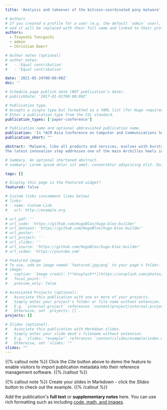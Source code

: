 ```yaml
---
title: 'Analysis and takeover of the bitcoin-coordinated pony malware'

# Authors
# If you created a profile for a user (e.g. the default `admin` user), write the username (folder name) here
# and it will be replaced with their full name and linked to their profile.
authors:
  - Tsuyoshi Taniguchi
  - admin
  - Christian Doerr

# Author notes (optional)
# author_notes:
#   - 'Equal contribution'
#   - 'Equal contribution'

date: '2021-05-24T00:00:00Z'
doi: ''

# Schedule page publish date (NOT publication's date).
# publishDate: '2017-01-01T00:00:00Z'

# Publication type.
# Accepts a single type but formatted as a YAML list (for Hugo requirements).
# Enter a publication type from the CSL standard.
publication_types: ['paper-conference']

# Publication name and optional abbreviated publication name.
publication: 'In *ACM Asia Conference on Computer and Communications Security*'
publication_short: ""

abstract: 'Malware, like all products and services, evolves with bursts of innovation. These advances usually happen whenever security controls get "good enough" to significantly impact the revenue stream of malicious actors, and in the past we have seen the malware ecosystem to adopt concepts such as code obfuscation, polymorphism, domain-generation algorithms (DGAs), as well as virtual machine and sandbox evasion whenever defenses were able to perform consistent and pervasive suppression of these threats.
The latest innovation step addresses one of the main Archilles heels in malware operations: the resilient addressing of the command & control (C&C) server. As domain blacklisting and DGA reversing have become mature security practices, malware authors are now turning to the Bitcoin blockchain, and use its resilient design principle to disseminate control information that cannot be removed by defenders. In this paper, we report on the adoption of Bitcoin-based C&C addressing in the Pony malware, one of the most widely occurring malware platforms on Windows. We forensically analyze the blockchain-based C&C mechanism of the Pony malware, track the malicious operations over a period of 12 months, and report how the adversaries experimented and optimized their deployment over time. We identify a security flaw in the C&C addressing, which is used to perform a takeover of the malware's loading mechanism to quantify the volume and origin of the incoming infections.'

# Summary. An optional shortened abstract.
# summary: Lorem ipsum dolor sit amet, consectetur adipiscing elit. Duis posuere tellus ac convallis placerat. Proin tincidunt magna sed ex sollicitudin condimentum.

tags: []

# Display this page in the Featured widget?
featured: false

# Custom links (uncomment lines below)
# links:
# - name: Custom Link
#   url: http://example.org

# url_pdf: ''
# url_code: 'https://github.com/HugoBlox/hugo-blox-builder'
# url_dataset: 'https://github.com/HugoBlox/hugo-blox-builder'
# url_poster: ''
# url_project: ''
# url_slides: ''
# url_source: 'https://github.com/HugoBlox/hugo-blox-builder'
# url_video: 'https://youtube.com'

# Featured image
# To use, add an image named `featured.jpg/png` to your page's folder.
# image:
#   caption: 'Image credit: [**Unsplash**](https://unsplash.com/photos/pLCdAaMFLTE)'
#   focal_point: ''
#   preview_only: false

# Associated Projects (optional).
#   Associate this publication with one or more of your projects.
#   Simply enter your project's folder or file name without extension.
#   E.g. `internal-project` references `content/project/internal-project/index.md`.
#   Otherwise, set `projects: []`.
projects: []

# Slides (optional).
#   Associate this publication with Markdown slides.
#   Simply enter your slide deck's filename without extension.
#   E.g. `slides: "example"` references `content/slides/example/index.md`.
#   Otherwise, set `slides: ""`.
slides: ""
---
```


{{% callout note %}}
Click the _Cite_ button above to demo the feature to enable visitors to import publication metadata into their reference management software.
{{% /callout %}}

{{% callout note %}}
Create your slides in Markdown - click the _Slides_ button to check out the example.
{{% /callout %}}

Add the publication's **full text** or **supplementary notes** here. You can use rich formatting such as including [code, math, and images](https://docs.hugoblox.com/content/writing-markdown-latex/).
